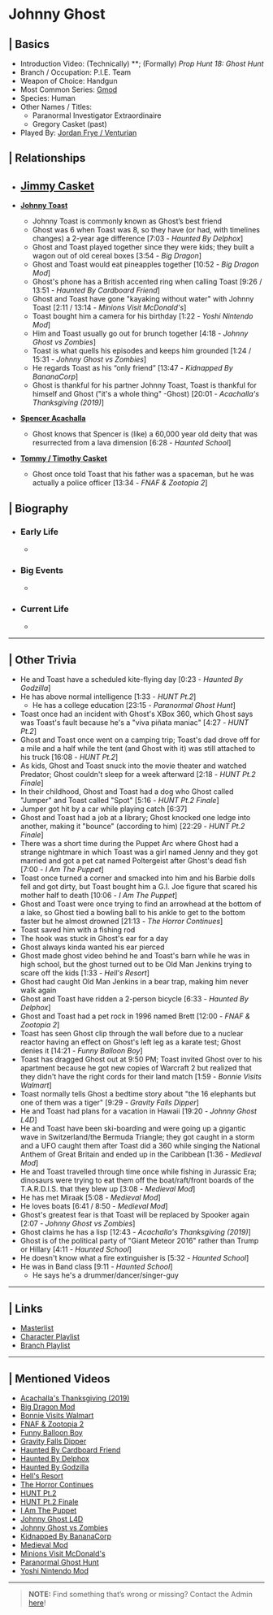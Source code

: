 # Johnny Ghost  


## | Basics  
- Introduction Video: \(Technically) **; \(Formally) *Prop Hunt 18: Ghost Hunt*  
- Branch / Occupation: P.I.E. Team  
- Weapon of Choice: Handgun  
- Most Common Series: [Gmod](6.Series/Gmod.html)  
- Species: Human  
- Other Names / Titles:   
  - Paranormal Investigator Extraordinaire  
  - Gregory Casket \(past)
- Played By: [Jordan Frye / Venturian](3.Siblings/3.1.Jordan-Frye-Venturian.html)  


## | Relationships  
- [**Jimmy Casket**](5.Characters/Jimmy_Casket.html)
  - 

- [**Johnny Toast**](5.Characters/Johnny_Toast.html)  
  - Johnny Toast is commonly known as Ghost’s best friend  
  - Ghost was 6 when Toast was 8, so they have \(or had, with timelines changes) a 2-year age difference [7:03 - *Haunted By Delphox*]
  - Ghost and Toast played together since they were kids; they built a wagon out of old cereal boxes \[3:54 - *Big Dragon*]
  - Ghost and Toast would eat pineapples together \[10:52 - *Big Dragon Mod*]
  - Ghost's phone has a British accented ring when calling Toast \[9:26 / 13:51 - *Haunted By Cardboard Friend*]
  - Ghost and Toast have gone "kayaking without water" with Johnny Toast \[2:11 / 13:14 - *Minions Visit McDonald's*]
  - Toast bought him a camera for his birthday \[1:22 - *Yoshi Nintendo Mod*]
  - Him and Toast usually go out for brunch together \[4:18 - *Johnny Ghost vs Zombies*]
  - Toast is what quells his episodes and keeps him grounded \[1:24 / 15:31 - *Johnny Ghost vs Zombies*]
  - He regards Toast as his “only friend” \[13:47 - *Kidnapped By BananaCorp*]
  - Ghost is thankful for his partner Johnny Toast, Toast is thankful for himself and Ghost ("it's a whole thing" -Ghost) [20:01 - *Acachalla's Thanksgiving (2019)*]

- [**Spencer Acachalla**](5.Characters/Spencer_Acachalla.html)
  - Ghost knows that Spencer is (like) a 60,000 year old deity that was resurrected from a lava dimension [6:28 - *Haunted School*]

- [**Tommy / Timothy Casket**](5.Characters/One-Use_Uncommon.html)
   - Ghost once told Toast that his father was a spaceman, but he was actually a police officer \[13:34 - *FNAF & Zootopia 2*]


## | Biography  
- ### Early Life  
  -   
- ### Big Events  
  -   
- ### Current Life  
  -   

----

## | Other Trivia  
- He and Toast have a scheduled kite-flying day \[0:23 - *Haunted By Godzilla*]  
- He has above normal intelligence \[1:33 - *HUNT Pt.2*]
   - He has a college education \[23:15 - *Paranormal Ghost Hunt*]
- Toast once had an incident with Ghost's XBox 360, which Ghost says was Toast's fault because he's a "viva piñata maniac" \[4:27 - *HUNT Pt.2*]
- Ghost and Toast once went on a camping trip; Toast's dad drove off for a mile and a half while the tent \(and Ghost with it) was still attached to his truck \[16:08 - *HUNT Pt.2*]
- As kids, Ghost and Toast snuck into the movie theater and watched Predator; Ghost couldn't sleep for a week afterward \[2:18 - *HUNT Pt.2 Finale*]
- In their childhood, Ghost and Toast had a dog who Ghost called "Jumper" and Toast called "Spot" \[5:16 - *HUNT Pt.2 Finale*]
 - Jumper got hit by a car while playing catch \[6:37]
- Ghost and Toast had a job at a library; Ghost knocked one ledge into another, making it "bounce" \(according to him) \[22:29 - *HUNT Pt.2 Finale*]
- There was a short time during the Puppet Arc where Ghost had a strange nightmare in which Toast was a girl named Jenny and they got married and got a pet cat named Poltergeist after Ghost's dead fish \[7:00 - *I Am The Puppet*]
- Toast once turned a corner and smacked into him and his Barbie dolls fell and got dirty, but Toast bought him a G.I. Joe figure that scared his mother half to death \[10:06 - *I Am The Puppet*]
- Ghost and Toast were once trying to find an arrowhead at the bottom of a lake, so Ghost tied a bowling ball to his ankle to get to the bottom faster but he almost drowned \[21:13 - *The Horror Continues*]
 - Toast saved him with a fishing rod
 - The hook was stuck in Ghost's ear for a day
 - Ghost always kinda wanted his ear pierced
- Ghost made ghost video behind he and Toast's barn while he was in high school, but the ghost turned out to be Old Man Jenkins trying to scare off the kids \[1:33 - *Hell's Resort*]
 - Ghost had caught Old Man Jenkins in a bear trap, making him never walk again
- Ghost and Toast have ridden a 2-person bicycle \[6:33 - *Haunted By Delphox*]
- Ghost and Toast had a pet rock in 1996 named Brett \[12:00 - *FNAF & Zootopia 2*]
- Toast has seen Ghost clip through the wall before due to a nuclear reactor having an effect on Ghost's left leg as a karate test; Ghost denies it \[14:21 - *Funny Balloon Boy*]
- Toast has dragged Ghost out at 9:50 PM; Toast invited Ghost over to his apartment because he got new copies of Warcraft 2 but realized that they didn't have the right cords for their land match \[1:59 - *Bonnie Visits Walmart*]
- Toast normally tells Ghost a bedtime story about "the 16 elephants but one of them was a tiger" \[9:29 - *Gravity Falls Dipper*]
- He and Toast had plans for a vacation in Hawaii \[19:20 - *Johnny Ghost L4D*]
- He and Toast have been ski-boarding and were going up a gigantic wave in Switzerland/the Bermuda Triangle; they got caught in a storm and a UFO caught them after Toast did a 360 while singing the National Anthem of Great Britain and ended up in the Caribbean \[1:36 - *Medieval Mod*]
- He and Toast travelled through time once while fishing in Jurassic Era; dinosaurs were trying to eat them off the boat/raft/front boards of the T.A.R.D.I.S. that they blew up \[3:08 - *Medieval Mod*]
- He has met Miraak \[5:08 - *Medieval Mod*]
- He loves boats \[6:41 / 8:50 - *Medieval Mod*]
- Ghost's greatest fear is that Toast will be replaced by Spooker again \[2:07 - *Johnny Ghost vs Zombies*]
- Ghost claims he has a lisp [12:43 - *Acachalla's Thanksgiving (2019)*]
- Ghost is of the political party of "Giant Meteor 2016" rather than Trump or Hillary [4:11 - *Haunted School*]
- He doesn't know what a fire extinguisher is [5:32 - *Haunted School*]
- He was in Band class [9:11 - *Haunted School*]
  - He says he's a drummer/dancer/singer-guy

----

## | Links  
- [Masterlist]()  
- [Character Playlist]()  
- [Branch Playlist]()  

----

## | Mentioned Videos
- [Acachalla's Thanksgiving \(2019)]()
- [Big Dragon Mod](https://youtu.be/nkWX5eoDSEk)
- [Bonnie Visits Walmart](https://youtu.be/CDd5-Sow97g)
- [FNAF & Zootopia 2](https://youtu.be/QIj9VgYm2Og)
- [Funny Balloon Boy](https://youtu.be/EnoiRkmE1y8)
- [Gravity Falls Dipper](https://youtu.be/1_W8aGKltEI)
- [Haunted By Cardboard Friend](https://youtu.be/jG3Iarj08BQ)
- [Haunted By Delphox](https://youtu.be/gVmjfDiJ184)
- [Haunted By Godzilla](https://youtu.be/BehxBDbUJlI)
- [Hell's Resort](https://youtu.be/mqVWhWEK2AQ)
- [The Horror Continues](https://youtu.be/YSmqZ0T6Enk)
- [HUNT Pt.2](https://youtu.be/Q_iwzgwlbwg)
- [HUNT Pt.2 Finale](https://youtu.be/nNLNxjfItLU)
- [I Am The Puppet](https://youtu.be/NuONWZ-LDQ0)
- [Johnny Ghost L4D](https://youtu.be/u4msj3CN7yI)
- [Johnny Ghost vs Zombies](https://youtu.be/ZZi4QOcKkno)
- [Kidnapped By BananaCorp](https://youtu.be/wt_kHMmAnTQ)
- [Medieval Mod](https://youtu.be/C9Gvs-3MxNY)
- [Minions Visit McDonald's](https://youtu.be/Yk0RNCWNQKY)
- [Paranormal Ghost Hunt](https://youtu.be/VEq4ggHacoU)
- [Yoshi Nintendo Mod](https://youtu.be/ptihpSu4vcY)

----

> **NOTE:** Find something that’s wrong or missing? Contact the Admin [here](../chapter_2.html)!